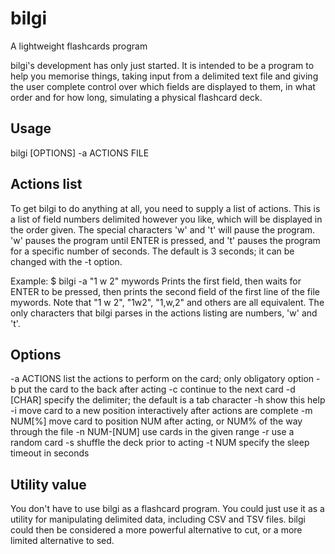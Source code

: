 bilgi
=====

A lightweight flashcards program

bilgi's development has only just started. It is intended to be a program to help you memorise things, 
taking input from a delimited text file and giving the user complete control over which fields are 
displayed to them, in what order and for how long, simulating a physical flashcard deck.

## Usage
bilgi [OPTIONS] -a ACTIONS FILE

## Actions list
To get bilgi to do anything at all, you need to supply a list of actions. This is a list of field numbers delimited however you like, which will be displayed in the order given. The special characters 'w' and 't' will pause the program. 'w' pauses the program until ENTER is pressed, and 't' pauses the program for a specific number of seconds. The default is 3 seconds; it can be changed with the -t option.

Example:
$ bilgi -a "1 w 2" mywords
Prints the first field, then waits for ENTER to be pressed, then prints the second field of the first line of the file mywords. Note that "1 w 2", "1w2", "1,w,2" and others are all equivalent. The only characters that bilgi parses in the actions listing are numbers, 'w' and 't'.

## Options

-a ACTIONS		list the actions to perform on the card; only obligatory option
-b				put the card to the back after acting
-c				continue to the next card
-d [CHAR]		specify the delimiter; the default is a tab character
-h				show this help
-i				move card to a new position interactively after actions are complete
-m NUM[%]		move card to position NUM after acting, or NUM% of the way through the file
-n NUM-[NUM]	use cards in the given range
-r				use a random card
-s				shuffle the deck prior to acting
-t NUM			specify the sleep timeout in seconds

## Utility value
You don't have to use bilgi as a flashcard program. You could just use it as a utility for manipulating delimited data, including CSV and TSV files. bilgi could then be considered a more powerful alternative to cut, or a more limited alternative to sed.
